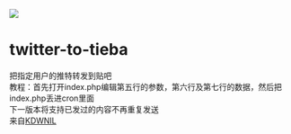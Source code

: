 ![](https://kdwnil.ml/favicon.ico)
# twitter-to-tieba
把指定用户的推特转发到贴吧<br />
教程：首先打开index.php编辑第五行的参数，第六行及第七行的数据，然后把index.php丢进cron里面<br />
下一版本将支持已发过的内容不再重复发送<br />
来自[KDWNIL](https://kdwnil.ml)
